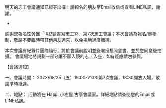---
---
明天的志工會議通知已經寄出囉！請報名的朋友至Email收信或查看LINE私訊，謝謝。

-
感謝您報名性勞推「 #訪談書寫志工13」第7次志工會議；本次會議為報名/審核制，敬請不要臨時帶其他朋友過來，以免場地過度擁擠。

本次會議有紀錄片團隊隨行，將於會議前說明並簽署授權同意書、並於您同意後拍攝。
會議場地將規劃一部分讓不願入鏡的志工入座，如有疑慮請勿參與。

【會議通知】

一、會議時間：
2023/08/25（五）19:00-21:00第7次會議，18:30開放入場，敬請準時抵達。

二、地點：
活動將在 Happ. 小樹屋 古亭會議室。詳細地點請查閱您的Email或LINE私訊。